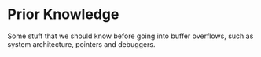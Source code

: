# Prior Knowledge

Some stuff that we should know before going into buffer overflows, such as system architecture, pointers and debuggers.&#x20;
